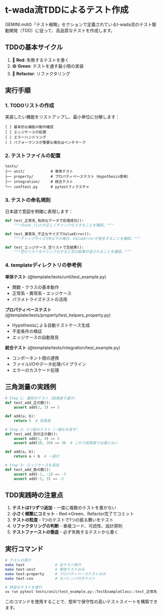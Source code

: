 # t-wada流TDDによるテスト作成

GEMINI.mdの「テスト戦略」セクションで定義されているt-wada流のテスト駆動開発（TDD）に従って、高品質なテストを作成します。

## TDDの基本サイクル

1. 🔴 **Red**: 失敗するテストを書く
2. 🟢 **Green**: テストを通す最小限の実装
3. 🔵 **Refactor**: リファクタリング

## 実行手順

### 1. TODOリストの作成
実装したい機能をリストアップし、最小単位に分解します：
```
[ ] 基本的な機能の動作確認
[ ] エッジケースの処理
[ ] エラーハンドリング
[ ] パフォーマンスが重要な場合はベンチマーク
```

### 2. テストファイルの配置
```
tests/
├── unit/            # 単体テスト
├── property/        # プロパティベーステスト（Hypothesis使用）
├── integration/     # 統合テスト
└── conftest.py      # pytestフィクスチャ
```

### 3. テストの命名規則
日本語で意図を明確に表現します：
```python
def test_正常系_有効なデータで処理成功():
    """chunk_listが正しくチャンク化できることを確認。"""

def test_異常系_不正なサイズでValueError():
    """チャンクサイズが0以下の場合、ValueErrorが発生することを確認。"""

def test_エッジケース_空リストで空結果():
    """空のリストをチャンク化すると空の結果が返されることを確認。"""
```

### 4. templateディレクトリの参考例

**単体テスト** (@template/tests/unit/test_example.py)
- 関数・クラスの基本動作
- 正常系・異常系・エッジケース
- パラメトライズテストの活用

**プロパティベーステスト** (@template/tests/property/test_helpers_property.py)
- Hypothesisによる自動テストケース生成
- 不変条件の検証
- エッジケースの自動発見

**統合テスト** (@template/tests/integration/test_example.py)
- コンポーネント間の連携
- ファイルI/Oやデータ処理パイプライン
- エラーのカスケード処理

## 三角測量の実践例

```python
# Step 1: 最初のテスト（仮実装で通す）
def test_add_正の数():
    assert add(2, 3) == 5

def add(a, b):
    return 5  # 仮実装

# Step 2: 2つ目のテスト（一般化を促す）
def test_add_別の正の数():
    assert add(1, 4) == 5
    assert add(10, 20) == 30  # これで仮実装では通らない

def add(a, b):
    return a + b  # 一般化

# Step 3: エッジケースを追加
def test_add_負の数():
    assert add(-1, -2) == -3
    assert add(-5, 3) == -2
```

## TDD実践時の注意点

1. **テストは1つずつ追加** - 一度に複数のテストを書かない
2. **小さく頻繁にコミット** - Red→Green、Refactor完了でコミット
3. **テストの粒度** - 1つのテストで1つの振る舞いをテスト
4. **リファクタリングの判断** - 重複コード、可読性、設計原則
5. **テストファーストの徹底** - 必ず失敗するテストから書く

## 実行コマンド

```bash
# テストの実行
make test              # 全テスト実行
make test-unit         # 単体テストのみ
make test-property     # プロパティベーステストのみ
make test-cov          # カバレッジ付きテスト

# 特定のテストを実行
uv run pytest tests/unit/test_example.py::TestExampleClass::test_正常系_初期化時は空のリスト -v
```

このコマンドを使用することで、堅牢で保守性の高いテストスイートを構築できます。
